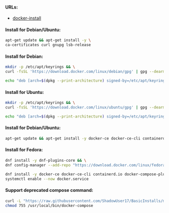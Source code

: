 #### URLs:
- [docker-install](https://docs.docker.com/engine/install/)

#### Install for Debian/Ubuntu:
```bash
apt-get update && apt-get install -y \
ca-certificates curl gnupg lsb-release
```

#### Install for Debian:
```bash
mkdir -p /etc/apt/keyrings && \
curl -fsSL 'https://download.docker.com/linux/debian/gpg' | gpg --dearmor -o /etc/apt/keyrings/docker.gpg
```
```bash
echo "deb [arch=$(dpkg --print-architecture) signed-by=/etc/apt/keyrings/docker.gpg] https://download.docker.com/linux/debian $(lsb_release -cs) stable" > /etc/apt/sources.list.d/docker.list
```

#### Install for Ubuntu:
```bash
mkdir -p /etc/apt/keyrings && \
curl -fsSL 'https://download.docker.com/linux/ubuntu/gpg' | gpg --dearmor -o /etc/apt/keyrings/docker.gpg
```
```bash
echo "deb [arch=$(dpkg --print-architecture) signed-by=/etc/apt/keyrings/docker.gpg] https://download.docker.com/linux/ubuntu $(lsb_release -cs) stable" > /etc/apt/sources.list.d/docker.list
```

#### Install for Debian/Ubuntu:
```bash
apt-get update && apt-get install -y docker-ce docker-ce-cli containerd.io docker-compose-plugin
```

#### Install for Fedora:
```bash
dnf install -y dnf-plugins-core && \
dnf config-manager --add-repo "https://download.docker.com/linux/fedora/docker-ce.repo"
```
```bash
dnf install -y docker-ce docker-ce-cli containerd.io docker-compose-plugin && \
systemctl enable --now docker.service
```

#### Support deprecated compose command:
```bash
curl -L "https://raw.githubusercontent.com/ShadowUser17/BasicInstalls/master/containerisation/docker-compose" -o /usr/local/bin/docker-compose && \
chmod 755 /usr/local/bin/docker-compose
```
